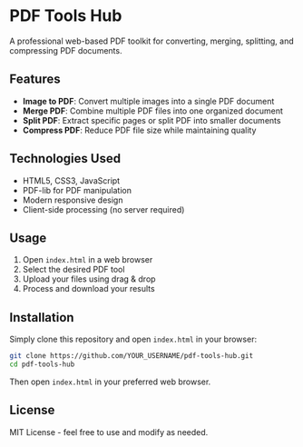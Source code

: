 # PDF Tools Hub

A professional web-based PDF toolkit for converting, merging, splitting, and compressing PDF documents.

## Features

- **Image to PDF**: Convert multiple images into a single PDF document
- **Merge PDF**: Combine multiple PDF files into one organized document  
- **Split PDF**: Extract specific pages or split PDF into smaller documents
- **Compress PDF**: Reduce PDF file size while maintaining quality

## Technologies Used

- HTML5, CSS3, JavaScript
- PDF-lib for PDF manipulation
- Modern responsive design
- Client-side processing (no server required)

## Usage

1. Open `index.html` in a web browser
2. Select the desired PDF tool
3. Upload your files using drag & drop
4. Process and download your results

## Installation

Simply clone this repository and open `index.html` in your browser:

```bash
git clone https://github.com/YOUR_USERNAME/pdf-tools-hub.git
cd pdf-tools-hub
```

Then open `index.html` in your preferred web browser.

## License

MIT License - feel free to use and modify as needed.